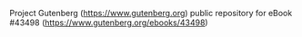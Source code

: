 Project Gutenberg (https://www.gutenberg.org) public repository for eBook #43498 (https://www.gutenberg.org/ebooks/43498)
